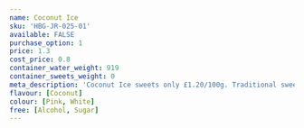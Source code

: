 ```yaml
---
name: Coconut Ice
sku: 'HBG-JR-025-01'
available: FALSE
purchase_option: 1
price: 1.3
cost_price: 0.8
container_water_weight: 919
container_sweets_weight: 0
meta_description: 'Coconut Ice sweets only £1.20/100g. Traditional sweets and more at Humbugs Confectionery Store. Specialists in satisfying your sweet tooth!'
flavour: [Coconut]
colour: [Pink, White]
free: [Alcohol, Sugar]
---
```

